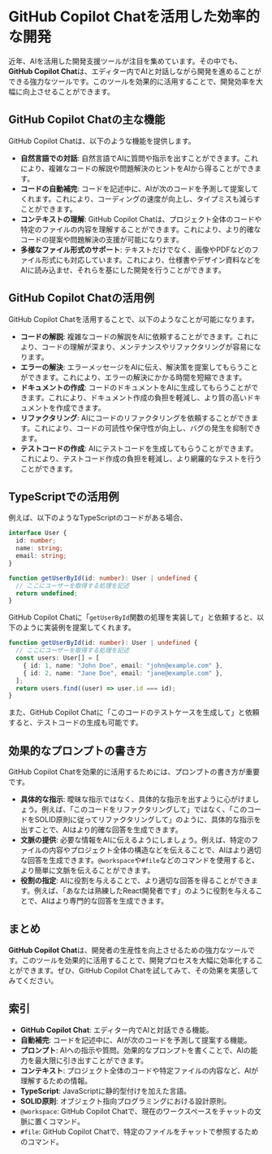 # GitHub Copilot Chatを活用した効率的な開発

近年、AIを活用した開発支援ツールが注目を集めています。その中でも、**GitHub Copilot Chat**は、エディター内でAIと対話しながら開発を進めることができる強力なツールです。このツールを効果的に活用することで、開発効率を大幅に向上させることができます。

## GitHub Copilot Chatの主な機能

GitHub Copilot Chatは、以下のような機能を提供します。

*   **自然言語での対話**: 自然言語でAIに質問や指示を出すことができます。これにより、複雑なコードの解説や問題解決のヒントをAIから得ることができます。
*   **コードの自動補完**: コードを記述中に、AIが次のコードを予測して提案してくれます。これにより、コーディングの速度が向上し、タイプミスも減らすことができます。
*   **コンテキストの理解**: GitHub Copilot Chatは、プロジェクト全体のコードや特定のファイルの内容を理解することができます。これにより、より的確なコードの提案や問題解決の支援が可能になります。
*   **多様なファイル形式のサポート**: テキストだけでなく、画像やPDFなどのファイル形式にも対応しています。これにより、仕様書やデザイン資料などをAIに読み込ませ、それらを基にした開発を行うことができます。

## GitHub Copilot Chatの活用例

GitHub Copilot Chatを活用することで、以下のようなことが可能になります。

*   **コードの解説**: 複雑なコードの解説をAIに依頼することができます。これにより、コードの理解が深まり、メンテナンスやリファクタリングが容易になります。
*   **エラーの解決**: エラーメッセージをAIに伝え、解決策を提案してもらうことができます。これにより、エラーの解決にかかる時間を短縮できます。
*   **ドキュメントの作成**: コードのドキュメントをAIに生成してもらうことができます。これにより、ドキュメント作成の負担を軽減し、より質の高いドキュメントを作成できます。
*   **リファクタリング**: AIにコードのリファクタリングを依頼することができます。これにより、コードの可読性や保守性が向上し、バグの発生を抑制できます。
*   **テストコードの作成**: AIにテストコードを生成してもらうことができます。これにより、テストコード作成の負担を軽減し、より網羅的なテストを行うことができます。

## TypeScriptでの活用例

例えば、以下のようなTypeScriptのコードがある場合、

```typescript
interface User {
  id: number;
  name: string;
  email: string;
}

function getUserById(id: number): User | undefined {
  // ここにユーザーを取得する処理を記述
  return undefined;
}
```
GitHub Copilot Chatに「`getUserById`関数の処理を実装して」と依頼すると、以下のように実装例を提案してくれます。

```typescript
function getUserById(id: number): User | undefined {
  // ここにユーザーを取得する処理を記述
  const users: User[] = [
    { id: 1, name: "John Doe", email: "john@example.com" },
    { id: 2, name: "Jane Doe", email: "jane@example.com" },
  ];
  return users.find((user) => user.id === id);
}
```
また、GitHub Copilot Chatに「このコードのテストケースを生成して」と依頼すると、テストコードの生成も可能です。

## 効果的なプロンプトの書き方

GitHub Copilot Chatを効果的に活用するためには、プロンプトの書き方が重要です。

*   **具体的な指示**: 曖昧な指示ではなく、具体的な指示を出すように心がけましょう。例えば、「このコードをリファクタリングして」ではなく、「このコードをSOLID原則に従ってリファクタリングして」のように、具体的な指示を出すことで、AIはより的確な回答を生成できます。
*   **文脈の提供**: 必要な情報をAIに伝えるようにしましょう。例えば、特定のファイルの内容やプロジェクト全体の構造などを伝えることで、AIはより適切な回答を生成できます。`@workspace`や`#file`などのコマンドを使用すると、より簡単に文脈を伝えることができます。
*   **役割の指定**: AIに役割を与えることで、より適切な回答を得ることができます。例えば、「あなたは熟練したReact開発者です」のように役割を与えることで、AIはより専門的な回答を生成できます。

## まとめ

**GitHub Copilot Chat**は、開発者の生産性を向上させるための強力なツールです。このツールを効果的に活用することで、開発プロセスを大幅に効率化することができます。ぜひ、GitHub Copilot Chatを試してみて、その効果を実感してみてください。

## 索引

*   **GitHub Copilot Chat**: エディター内でAIと対話できる機能。
*   **自動補完**: コードを記述中に、AIが次のコードを予測して提案する機能。
*   **プロンプト**: AIへの指示や質問。効果的なプロンプトを書くことで、AIの能力を最大限に引き出すことができます。
*   **コンテキスト**: プロジェクト全体のコードや特定ファイルの内容など、AIが理解するための情報。
*   **TypeScript**: JavaScriptに静的型付けを加えた言語。
*   **SOLID原則**: オブジェクト指向プログラミングにおける設計原則。
*   `@workspace`: GitHub Copilot Chatで、現在のワークスペースをチャットの文脈に置くコマンド。
*  `#file`: GitHub Copilot Chatで、特定のファイルをチャットで参照するためのコマンド。
